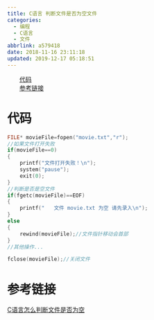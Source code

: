 ```yaml
---
title: C语言 判断文件是否为空文件
categories:
  - 编程
  - C语言
  - 文件
abbrlink: a579418
date: 2018-11-16 23:11:18
updated: 2019-12-17 05:18:51
---
```

<div id='my_toc'><a href="/blog/a579418/#代码" class="header_2">代码</a>&nbsp;<br><a href="/blog/a579418/#参考链接" class="header_2">参考链接</a>&nbsp;<br></div>
<style>.header_1{margin-left: 1em;}.header_2{margin-left: 2em;}.header_3{margin-left: 3em;}.header_4{margin-left: 4em;}.header_5{margin-left: 5em;}.header_6{margin-left: 6em;}</style>
<!--more-->
<script>if (navigator.platform.search('arm')==-1){document.getElementById('my_toc').style.display = 'none';}var e,p = document.getElementsByTagName('p');while (p.length>0) {e = p[0];e.parentElement.removeChild(e);}</script>

<!--end-->
# 代码
```c
FILE* movieFile=fopen("movie.txt","r");
//如果文件打开失败
if(movieFile==0)
{
    printf("文件打开失败！\n");
    system("pause");
    exit(0);
}
//判断是否是空文件
if(fgetc(movieFile)==EOF)
{
    printf("   文件 movie.txt 为空 请先录入\n");    
}
else
{
    rewind(movieFile);//文件指针移动会首部
}
//其他操作...

fclose(movieFile);//关闭文件
```
# 参考链接
[C语言怎么判断文件是否为空](https://blog.csdn.net/lwpping/article/details/7441950)
